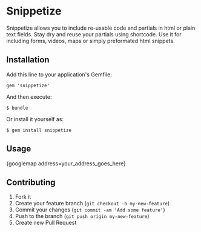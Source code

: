 # Snippetize

Snippetize allows you to include re-usable code and partials in html or plain text fields. Stay dry and reuse your partials using shortcode. Use it for including forms, videos, maps or simply preformated html snippets.

## Installation

Add this line to your application's Gemfile:

    gem 'snippetize'

And then execute:

    $ bundle

Or install it yourself as:

    $ gem install snippetize

## Usage

{googlemap address=your_address_goes_here}

## Contributing

1. Fork it
2. Create your feature branch (`git checkout -b my-new-feature`)
3. Commit your changes (`git commit -am 'Add some feature'`)
4. Push to the branch (`git push origin my-new-feature`)
5. Create new Pull Request
